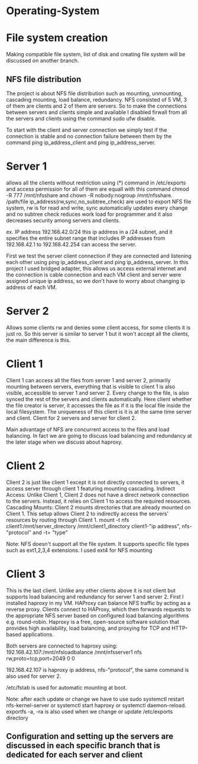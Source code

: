 # Operating-System

# File system creation
Making compatible file system, list of disk and creating file system will be discussed on another branch.


## NFS file distribution
The project is about NFS file distribution such as mounting, unmounting, cascading mounting, load balance, redundancy. NFS consisted of 5 VM, 3 of them are clients and 2 of them are servers.
So to make the connections between servers and clients simple and available I disabled firwall from all the servers and clients using the command sudo ufw disable.

To start with the client and server connection we simply test if the connection is stable and no connection failure between them by the command ping ip_address_client and ping ip_address_server.
# Server 1 
allows all the clients without restriction using (*) command in /etc/exports and access permission for all of them are equall with this command chmod -R 777 /mnt/nfsshare
and chown  -R nobody:nogroup /mnt/nfsshare. /path/file ip_address(rw,sync,no_subtree_check) are used to export NFS file system, rw is for read and write, sync automatically updates every change and no
subtree check reduces work load for programmer and it also decreases security among servers and clients.

ex. IP address 192.168.42.0/24 this ip address in a /24 subnet, and it specifies the entire subnet range that includes IP addresses from 192.168.42.1 to 192.168.42.254 can access the server.

First we test the server client connection if they are connected and listening each other using ping ip_address_client and ping ip_address_server. In this project I used bridged adapter, this allows us
access external internet and the connection is cable connection and each VM client and server were assigned unique ip address, so we don't have to worry about changing ip address of each VM.

# Server 2
Allows some clients rw and denies some client access, for some clients it is just ro. So this server is similar to server 1 but it won't accept all the clients, the main difference is this.

# Client 1
Client 1 can access all the files from server 1 and server 2, primarily mounting between servers, everything that is visible to client 1 is also visible, accessible to server 1 and server 2. Every change
to the file, is also synced the rest of the servers and clients automatically. Here client whether the file creator is server, it accesses the file as if it is the local file inside the local filesystem.
The uniqueness of this client is it is at the same time server and client. Client for 2 servers and server for client 2.

Main advantage of NFS are concurrent access to the files and load balancing. In fact we are going to discuss load balancing and redundancy at the later stage when we discuss about haproxy.

# Client 2

Client 2 is just like client 1 except it is not directly connected to servers, it access server through client 1 featuring mounting cascading. Indirect Access: Unlike Client 1, Client 2 does not 
have a direct network connection to the servers. Instead, it relies on Client 1 to access the required resources.
Cascading Mounts: Client 2 mounts directories that are already mounted on Client 1. This setup allows Client 2 to indirectly access the servers' resources by routing through Client 1.
mount -t nfs client1:/mnt/server_directory /mnt/client1_directory
client1-"ip address", nfs-"protocol" and -t= "type"

Note: NFS doesn't support all the file system. It supports specific file types such as ext1,2,3,4 extensions. I used ext4 for NFS mounting

# Client 3

This is the last client. Unlike any other clients above it is not client but supports load balancing and redundancy for server 1 and server 2. First I installed haproxy in my VM. HAProxy can balance NFS 
traffic by acting as a reverse proxy. Clients connect to HAProxy, which then forwards requests to the appropriate NFS server based on configured load balancing algorithms e.g. round-robin.
Haproxy is a free, open-source software solution that provides high availability, load balancing, and proxying for TCP and HTTP-based applications.

Both servers are connected to haproxy using:
192.168.42.107:/mnt/nfsloadbalance /mnt/nfsserver1 nfs rw,proto=tcp,port=2049 0 0

192.168.42.107 is haproxy ip address, nfs-"protocol", the same command is also used for server 2.

/etc/fstab is used for automatic mounting at boot.

Note: after each update or change we have to use sudo systemctl restart nfs-kernel-server or systemctl start haproxy or systemctl daemon-reload. exportfs -a, -ra is also used when we change or update
/etc/exports directory

## Configuration and setting up the servers are discussed in each specific branch that is dedicated for each server and client
